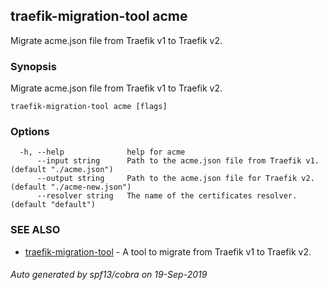## traefik-migration-tool acme

Migrate acme.json file from Traefik v1 to Traefik v2.

### Synopsis

Migrate acme.json file from Traefik v1 to Traefik v2.

```
traefik-migration-tool acme [flags]
```

### Options

```
  -h, --help              help for acme
      --input string      Path to the acme.json file from Traefik v1. (default "./acme.json")
      --output string     Path to the acme.json file for Traefik v2. (default "./acme-new.json")
      --resolver string   The name of the certificates resolver. (default "default")
```

### SEE ALSO

* [traefik-migration-tool](traefik-migration-tool.md)	 - A tool to migrate from Traefik v1 to Traefik v2.

###### Auto generated by spf13/cobra on 19-Sep-2019
